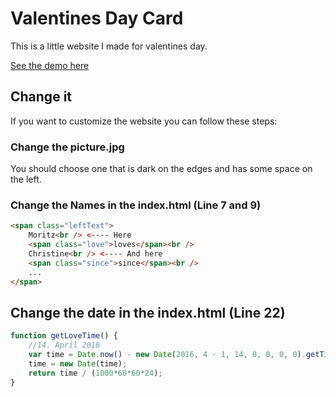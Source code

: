 # Valentines Day Card
This is a little website I made for valentines day.

[See the demo here](http://moritzgoeckel.com/ValentinesDay/)

## Change it
If you want to customize the website you can follow these steps:

### Change the picture.jpg
You should choose one that is dark on the edges and has some space on the left.

### Change the Names in the index.html (Line 7 and 9)
``` html
<span class="leftText">
    Moritz<br /> <---- Here
    <span class="love">loves</span><br />
    Christine<br /> <---- And here
    <span class="since">since</span><br />
    ...
</span>
```

## Change the date in the index.html (Line 22)
``` javascript
function getLoveTime() {
    //14. April 2016
    var time = Date.now() - new Date(2016, 4 - 1, 14, 0, 0, 0, 0).getTime(); <---- Here
    time = new Date(time);
    return time / (1000*60*60*24);
}
```